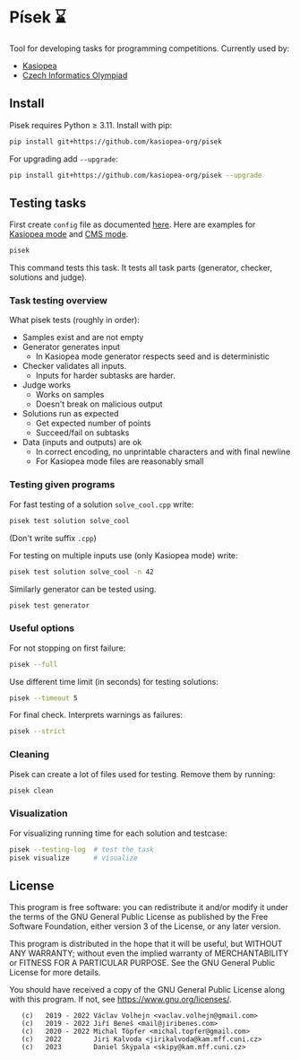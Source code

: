 # Písek ⌛

Tool for developing tasks for programming competitions.
Currently used by:
 - [Kasiopea](https://kasiopea.matfyz.cz/)
 - [Czech Informatics Olympiad](https://mo.mff.cuni.cz/p/)

## Install

Pisek requires Python ≥ 3.11. Install with pip:
```bash
pip install git+https://github.com/kasiopea-org/pisek
```

For upgrading add `--upgrade`:
```bash
pip install git+https://github.com/kasiopea-org/pisek --upgrade
```
## Testing tasks

First create `config` file as documented [here](https://github.com/kasiopea-org/pisek/blob/master/example-config).
Here are examples for [Kasiopea mode](https://github.com/kasiopea-org/pisek/blob/master/fixtures/sum_kasiopea/config)
and [CMS mode](https://github.com/kasiopea-org/pisek/blob/master/fixtures/sum_cms/config).

```bash
pisek
```

This command tests this task. It tests all task parts (generator, checker, solutions and judge).

### Task testing overview

What pisek tests (roughly in order):
 - Samples exist and are not empty
 - Generator generates input
    - In Kasiopea mode generator respects seed and is deterministic
 - Checker validates all inputs.
    - Inputs for harder subtasks are harder.
 - Judge works
    - Works on samples
    - Doesn't break on malicious output
 - Solutions run as expected
    - Get expected number of points
    - Succeed/fail on subtasks
 - Data (inputs and outputs) are ok
    - In correct encoding, no unprintable characters and with final newline
    - For Kasiopea mode files are reasonably small

### Testing given programs

For fast testing of a solution `solve_cool.cpp` write:
```bash
pisek test solution solve_cool
```
(Don't write suffix `.cpp`)

For testing on multiple inputs use (only Kasiopea mode) write:
```bash
pisek test solution solve_cool -n 42
```

Similarly generator can be tested using.
```bash
pisek test generator
```

### Useful options

For not stopping on first failure:
```bash
pisek --full
```

Use different time limit (in seconds) for testing solutions:
```bash
pisek --timeout 5
```

For final check. Interprets warnings as failures:
```bash
pisek --strict
```

### Cleaning

Pisek can create a lot of files used for testing. Remove them by running:
```bash
pisek clean
```

### Visualization

For visualizing running time for each solution and testcase:
```bash
pisek --testing-log  # test the task
pisek visualize      # visualize
```

## License

This program is free software: you can redistribute it and/or modify
it under the terms of the GNU General Public License as published by
the Free Software Foundation, either version 3 of the License, or
any later version.

This program is distributed in the hope that it will be useful,
but WITHOUT ANY WARRANTY; without even the implied warranty of
MERCHANTABILITY or FITNESS FOR A PARTICULAR PURPOSE.  See the
GNU General Public License for more details.

You should have received a copy of the GNU General Public License
along with this program.  If not, see <https://www.gnu.org/licenses/>.

       (c)   2019 - 2022 Václav Volhejn <vaclav.volhejn@gmail.com>
       (c)   2019 - 2022 Jiří Beneš <mail@jiribenes.com>
       (c)   2020 - 2022 Michal Töpfer <michal.topfer@gmail.com>
       (c)   2022        Jiri Kalvoda <jirikalvoda@kam.mff.cuni.cz>
       (c)   2023        Daniel Skýpala <skipy@kam.mff.cuni.cz>
